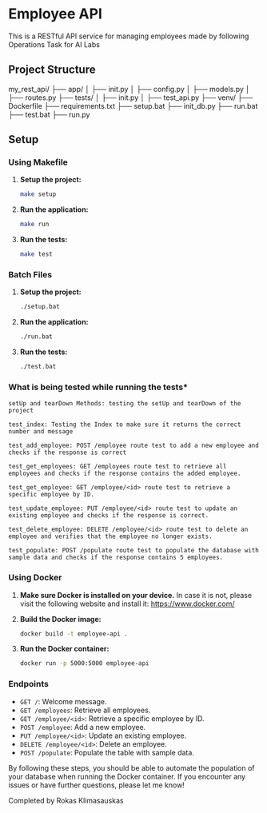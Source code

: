 # Employee API

This is a RESTful API service for managing employees made by following Operations Task for AI Labs

## Project Structure

my_rest_api/
├── app/
│ ├── init.py
│ ├── config.py
│ ├── models.py
│ ├── routes.py
├── tests/
│ ├── init.py
│ ├── test_api.py
├── venv/
├── Dockerfile
├── requirements.txt
├── setup.bat
├── init_db.py
├── run.bat
├── test.bat
├── run.py

## Setup

### Using Makefile

1. **Setup the project:**
    ```sh
    make setup
    ```

2. **Run the application:**
    ```sh
    make run
    ```

3. **Run the tests:**
    ```sh
    make test
    ```

### Batch Files

1. **Setup the project:**
    ```sh
    ./setup.bat
    ```

2. **Run the application:**
    ```sh
    ./run.bat
    ```

3. **Run the tests:**
    ```sh
    ./test.bat
    ```

### **What is being tested while running the tests***
    setUp and tearDown Methods: testing the setUp and tearDown of the project

    test_index: Testing the Index to make sure it returns the correct number and message

    test_add_employee: POST /employee route test to add a new employee and checks if the response is correct

    test_get_employees: GET /employees route test to retrieve all employees and checks if the response contains the added employee.

    test_get_employee: GET /employee/<id> route test to retrieve a specific employee by ID.

    test_update_employee: PUT /employee/<id> route test to update an existing employee and checks if the response is correct.

    test_delete_employee: DELETE /employee/<id> route test to delete an employee and verifies that the employee no longer exists.

    test_populate: POST /populate route test to populate the database with sample data and checks if the response contains 5 employees.

### Using Docker

1. **Make sure Docker is installed on your device.**
    In case it is not, please visit the following website and install it:
    https://www.docker.com/

1. **Build the Docker image:**
    ```sh
    docker build -t employee-api .
    ```

2. **Run the Docker container:**
    ```sh
    docker run -p 5000:5000 employee-api
    ```

### Endpoints

- `GET /`: Welcome message.
- `GET /employees`: Retrieve all employees.
- `GET /employee/<id>`: Retrieve a specific employee by ID.
- `POST /employee`: Add a new employee.
- `PUT /employee/<id>`: Update an existing employee.
- `DELETE /employee/<id>`: Delete an employee.
- `POST /populate`: Populate the table with sample data.


By following these steps, you should be able to automate the population of your database when running the Docker container. If you encounter any issues or have further questions, please let me know!

Completed by Rokas Klimasauskas


